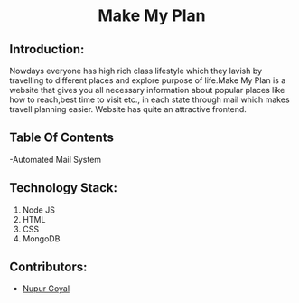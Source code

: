 <h1 align="center">Make My Plan</h1>

## Introduction:
Nowdays everyone has high rich class lifestyle which they lavish by travelling to different places and explore purpose of life.Make My Plan is a website that gives you all necessary information about popular places like how to reach,best time to visit etc., in each state through mail which makes travell planning easier. Website has quite an attractive frontend.

## Table Of Contents
-Automated Mail System

## Technology Stack:
  1) Node JS
  2) HTML
  3) CSS
  4) MongoDB

## Contributors:

* [Nupur Goyal](https://github.com/nupur102002)
